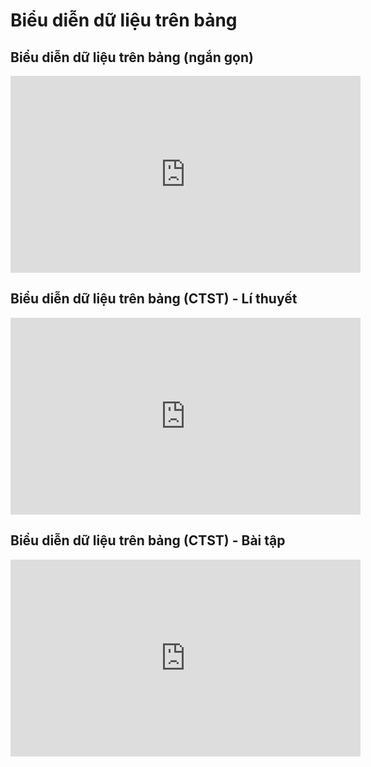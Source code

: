 # Biểu diễn dữ liệu trên bảng
## Biểu diễn dữ liệu trên bảng (ngắn gọn)
<iframe width="560" height="315" src="https://www.youtube.com/embed/CKEj3J2UCbU?si=QqOG-hc6sK__ZIuG" title="YouTube video player" frameborder="0" allow="accelerometer; autoplay; clipboard-write; encrypted-media; gyroscope; picture-in-picture; web-share" referrerpolicy="strict-origin-when-cross-origin" allowfullscreen></iframe>

## Biểu diễn dữ liệu trên bảng (CTST) - Lí thuyết
<iframe width="560" height="315" src="https://www.youtube.com/embed/Zgd7OrhpOLs?si=NcPZRj8jmEmLsjjJ" title="YouTube video player" frameborder="0" allow="accelerometer; autoplay; clipboard-write; encrypted-media; gyroscope; picture-in-picture; web-share" referrerpolicy="strict-origin-when-cross-origin" allowfullscreen></iframe>

## Biểu diễn dữ liệu trên bảng (CTST) - Bài tập
<iframe width="560" height="315" src="https://www.youtube.com/embed/UP4IGVE0aPU?si=9AOutmVoIhRPhdEl" title="YouTube video player" frameborder="0" allow="accelerometer; autoplay; clipboard-write; encrypted-media; gyroscope; picture-in-picture; web-share" referrerpolicy="strict-origin-when-cross-origin" allowfullscreen></iframe>